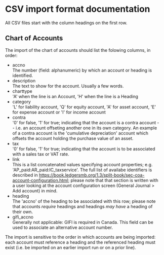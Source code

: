 
# CSV import format documentation

All CSV files start with the column headings on the first row.

## Chart of Accounts

The import of the chart of accounts should list the folowing columns,
in order:

 * accno  
   The number (field: alphanumeric) by which an account or heading
   is identified.
 * description  
   The text to show for the account. Usually a few words.
 * charttype  
   'A' when the line is an Account, 'H' when the line is a Heading
 * category  
   'L' for liability account, 'Q' for equity account, 'A' for asset account,
   'E' for expense account or 'I' for income account
 * contra  
   '0' for false, '1' for true; indicating that the account is a contra
   account -- i.e. an account offseting another one in its own category.
   An example of a contra account is the 'cumulative depreciation' account
   which offsets the account holding the purchase value of an asset.
 * tax  
   '0' for false, '1' for true; indicating that the account is to be
   associated with a sales tax or VAT rate.
 * link  
   This is a list concatenated values specifying account properties; e.g.
   'AP_paid:AR_paid:IC_taxservice'. The full list of availabe identifiers
   is described in https://book.ledgersmb.org/1.3/split-book/sec-coa-account-configuration.html;
   please note that that section is written with a user looking at the account
   configuration screen (General Journal > Add account) in mind.
 * heading  
   The 'accno' of the heading to be associated with this row; please note
   that accounts *require* headings and headings *may have* a heading of
   their own.
 * gifi_accno  
   Generally not applicable: GIFI is required in Canada. This field can be used
   to associate an alternative account number.

The import is sensitive to the order in which accounts are being imported: each
account must reference a heading and the referenced heading must exist (i.e.
be imported on an earlier import run or on a prior line).

